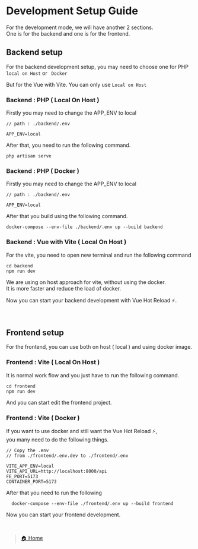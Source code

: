 # Development Setup Guide
For the development mode, we will have another 2 sections.  
One is for the backend and one is for the frontend.

## Backend setup
For the backend development setup, you may need to choose one for PHP  
`local on Host` or ` Docker`

But for the Vue with Vite. You can only use `Local on Host`

### Backend : PHP ( Local On Host )
Firstly you may need to change the APP_ENV to local

`// path : ./backend/.env`

    APP_ENV=local

After that, you need to run the following command. 

    php artisan serve

### Backend : PHP ( Docker )
Firstly you may need to change the APP_ENV to local

`// path : ./backend/.env`

    APP_ENV=local

After that you build using the following command.  

    docker-compose --env-file ./backend/.env up --build backend

### Backend : Vue with Vite ( Local On Host )
For the vite, you need to open new terminal and run the following command  

    cd backend
    npm run dev

We are using on host approach for vite, without using the docker.  
It is more faster and reduce the load of docker.  

Now you can start your backend development with Vue Hot Reload ⚡️.
 
<br />

## Frontend setup
For the frontend, you can use both on host ( local ) and using docker image.

### Frontend : Vite ( Local On Host )
It is normal work flow and you just have to run the following command.

    cd frontend
    npm run dev

And you can start edit the frontend project.

### Frontend : Vite ( Docker )
If you want to use docker and still want the Vue Hot Reload ⚡️,  
you many need to do the following things. 

`// Copy the .env`  
`// from ./frontend/.env.dev to ./frontend/.env`  

    VITE_APP_ENV=local
    VITE_API_URL=http://localhost:8000/api
    FE_PORT=5173
    CONTAINER_PORT=5173
    
After that you need to run the following

      docker-compose --env-file ./frontend/.env up --build frontend

Now you can start your frontend development.

<br />  

> [🏠 Home](./../README.md)
 
<br />  
<br />  
<br />  
<br />  
